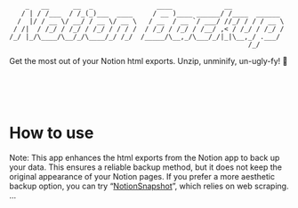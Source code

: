 ```
    _   __      __  _                ____             __             
   / | / /___  / /_(_)___  ____     / __ )____ ______/ /____  ______ 
  /  |/ / __ \/ __/ / __ \/ __ \   / __  / __ `/ ___/ //_/ / / / __ \
 / /|  / /_/ / /_/ / /_/ / / / /  / /_/ / /_/ / /__/ ,< / /_/ / /_/ /
/_/ |_/\____/\__/_/\____/_/ /_/  /_____/\__,_/\___/_/|_|\__,_/ .___/ 
                                                            /_/      
```
Get the most out of your Notion html exports. Unzip, unminify, un-ugly-fy! 📂

<br><br><br>

# How to use

Note: This app enhances the html exports from the Notion app to back up your data. This ensures a reliable backup method, but it does not keep the original appearance of your Notion pages. If you prefer a more aesthetic backup option, you can try “[NotionSnapshot](https://github.com/sueszli/NotionSnapshot)”, which relies on web scraping.
...
